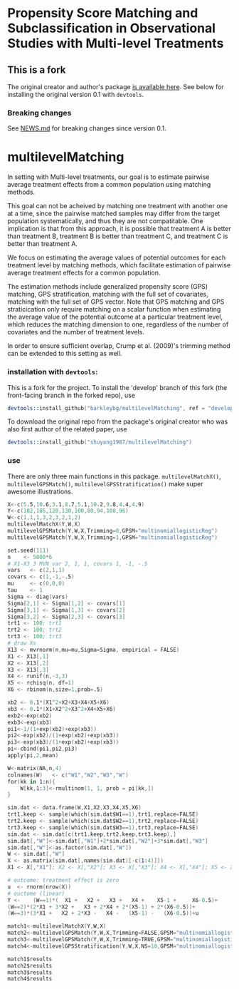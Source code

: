 Propensity Score Matching and Subclassification in Observational Studies with Multi-level Treatments
=================

## This is a fork 

The original creator and author's package  [is available here](https://github.com/shuyang1987/multilevelMatching). See below for installing the original version 0.1 with `devtools`.

### Breaking changes

See [NEWS.md](NEWS.md) for breaking changes since version 0.1.

# multilevelMatching


In setting with Multi-level treatments, our goal is to estimate pairwise average treatment effects from a common population using matching methods.

This goal can not be acheived by matching one treatment with another one at a time, since the pairwise matched samples may differ from the target population systematically, and thus they are not compatitable. One implication is that from this approach, it is possible that treatment A is better than treatment B, treatment B is better than treatment C, and treatment C is better than treatment A. 

We focus on estimating the average values of potential outcomes for each treatment level by matching methods, which facilitate estimation of pairwise average treatment effects for a common population.

The estimation methods include generalized propensity score (GPS) matching, GPS stratification,
matching with the full set of covariates, matching with the full set of GPS vector. Note that GPS matching and GPS straticication only require matching on a scalar function when estimating the average value of the potential outcome at a particular treatment level, which reduces the matching dimension to one, regardless of the number of covariates and the number of treatment levels. 

In order to ensure sufficient overlap, Crump et al. (2009)'s trimming method can be extended to this setting as well. 

### installation with `devtools`:

This is a fork for the project. To install the 'develop' branch of this fork (the front-facing branch in the forked repo), use

```S
devtools::install_github("barkleybg/multilevelMatching", ref = "develop")
```
To download the original repo from the package's original creator who was also first author of the related paper, use

```S
devtools::install_github("shuyang1987/multilevelMatching")
```

### use
There are only three main functions in this package. `multilevelMatchX()`, `multilevelGPSMatch()`, `multilevelGPSStratification()` make super awesome illustrations. 

```S
X<-c(5.5,10.6,3.1,8.7,5.1,10.2,9.8,4.4,4.9)
Y<-c(102,105,120,130,100,80,94,108,96)
W<-c(1,1,1,3,2,3,2,1,2)
multilevelMatchX(Y,W,X)
multilevelGPSMatch(Y,W,X,Trimming=0,GPSM="multinomiallogisticReg")
multilevelGPSMatch(Y,W,X,Trimming=1,GPSM="multinomiallogisticReg")
```
```S
set.seed(111)
n    <- 5000*6
# X1-X3 3 MVN var 2, 1, 1, covars 1, -1, -.5
vars   <- c(2,1,1)
covars <- c(1,-1,-.5)
mu     <- c(0,0,0)
tau    <- 1
Sigma <- diag(vars)
Sigma[2,1] <- Sigma[1,2] <- covars[1]
Sigma[3,1] <- Sigma[1,3] <- covars[2]
Sigma[3,2] <- Sigma[2,3] <- covars[3]
trt1 <- 100; trt1
trt2 <- 100; trt2
trt3 <- 100; trt3
# draw Xs
X13 <- mvrnorm(n,mu=mu,Sigma=Sigma, empirical = FALSE)
X1 <- X13[,1]
X2 <- X13[,2]
X3 <- X13[,3]
X4 <- runif(n,-3,3)
X5 <- rchisq(n, df=1)
X6 <- rbinom(n,size=1,prob=.5)

xb2 <- 0.1*(X1^2+X2+X3+X4+X5+X6)
xb3 <- 0.1*(X1+X2^2+X3^2+X4+X5+X6)
exb2<-exp(xb2)
exb3<-exp(xb3)
pi1<-1/(1+exp(xb2)+exp(xb3))
pi2<-exp(xb2)/(1+exp(xb2)+exp(xb3))
pi3<-exp(xb3)/(1+exp(xb2)+exp(xb3))
pi<-cbind(pi1,pi2,pi3)
apply(pi,2,mean)

W<-matrix(NA,n,4)
colnames(W)   <- c("W1","W2","W3","W")
for(kk in 1:n){
    W[kk,1:3]<-rmultinom(1, 1, prob = pi[kk,])
}

sim.dat <- data.frame(W,X1,X2,X3,X4,X5,X6)
trt1.keep <- sample(which(sim.dat$W1==1),trt1,replace=FALSE)
trt2.keep <- sample(which(sim.dat$W2==1),trt2,replace=FALSE)
trt3.keep <- sample(which(sim.dat$W3==1),trt3,replace=FALSE)
sim.dat <- sim.dat[c(trt1.keep,trt2.keep,trt3.keep),]
sim.dat[,"W"]<-sim.dat[,"W1"]+2*sim.dat[,"W2"]+3*sim.dat[,"W3"]
sim.dat[,"W"]<-as.factor(sim.dat[,"W"])
W <- sim.dat[,"W"]
X <- as.matrix(sim.dat[,names(sim.dat)[-c(1:4)]])
X1 <- X[,"X1"]; X2 <- X[,"X2"]; X3 <- X[,"X3"]; X4 <- X[,"X4"]; X5 <- X[,"X5"];X6 <- X[,"X6"]

# outcome: treatment effect is zero
u  <- rnorm(nrow(X))
# ouctome (linear)
Y <- 	(W==1)*(  X1 +   X2 +   X3 +   X4 +    X5-1 +     X6-0.5)+
(W==2)*(2*X1 + 3*X2 +   X3 + 2*X4 + 2*(X5-1) + 2*(X6-0.5))+
(W==3)*(3*X1 +   X2 + 2*X3 -   X4 -   (X5-1) -   (X6-0.5))+u

match1<-multilevelMatchX(Y,W,X)
match2<-multilevelGPSMatch(Y,W,X,Trimming=FALSE,GPSM="multinomiallogisticReg")
match3<-multilevelGPSMatch(Y,W,X,Trimming=TRUE,GPSM="multinomiallogisticReg")
match4<-multilevelGPSStratification(Y,W,X,NS=10,GPSM="multinomiallogisticReg",linearp=0,nboot=50)

match1$results
match2$results
match3$results
match4$results
```




